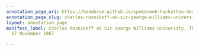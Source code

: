 ```yaml
---
annotation_page_uri: https://benwbrum.github.io/spokenweb-hackathon-development-noterms/annotations/charles-reznikoff-at-sir-george-williams-university-the-poetry-series-17-november-1967-canvas-1--charles-reznikoff.json
annotation_page_slug: charles-reznikoff-at-sir-george-williams-university-the-poetry-series-17-november-1967-canvas-1--charles-reznikoff
layout: annotation_page
manifest_label: Charles Reznikoff at Sir George Williams University, The Poetry Series,
  17 November 1967

---
```

